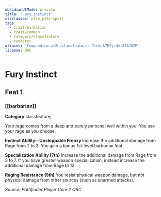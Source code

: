 ```yaml
---
obsidianUIMode: preview
title: "Fury Instinct"
cssclasses: pf2e,pf2e-spell
tags:
  - trait/barbarian
  - trait/common
  - category/classfeature
  - remaster
aliases: "Compendium.pf2e.classfeatures.Item.k7M9jedvt31AJ5ZR"
license: ORC
---
```

# Fury Instinct
## Feat 1
### [[barbarian]]

**Category** classfeature; 




Your rage comes from a deep and purely personal well within you. You use your rage as you choose.

**Instinct Ability—Unstoppable Frenzy** Increase the additional damage from Rage from 2 to 3. You gain a bonus 1st-level barbarian feat.

**Specialization Ability (7th)** Increase the additional damage from Rage from 3 to 7. If you have greater weapon specialization, instead increase the additional damage from Rage to 13.

**Raging Resistance (9th)** You resist physical weapon damage, but not physical damage from other sources (such as unarmed attacks).

*Source: Pathfinder Player Core 2*
*ORC*